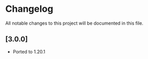# Changelog

All notable changes to this project will be documented in this file.

## [3.0.0]

- Ported to 1.20.1
